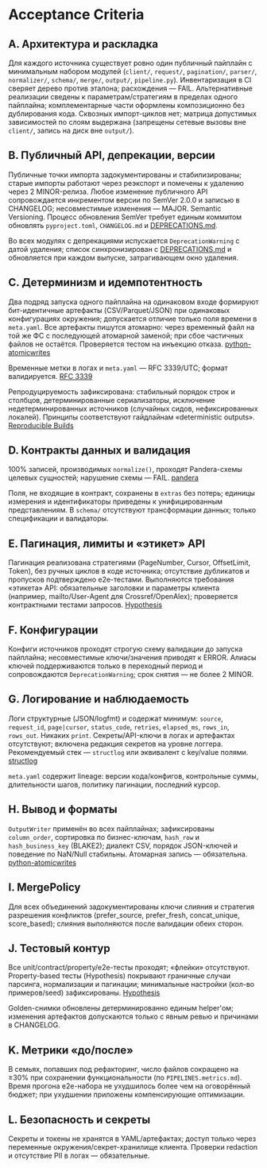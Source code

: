 # Acceptance Criteria

## A. Архитектура и раскладка

Для каждого источника существует ровно один публичный пайплайн с минимальным набором модулей (`client/`, `request/`, `pagination/`, `parser/`, `normalizer/`, `schema/`, `merge/`, `output/`, `pipeline.py`). Инвентаризация в CI сверяет дерево против эталона; расхождения — FAIL. Альтернативные реализации сведены к параметрам/стратегиям в пределах одного пайплайна; комплементарные части оформлены композиционно без дублирования кода. Сквозных импорт-циклов нет; матрица допустимых зависимостей по слоям выдержана (запрещены сетевые вызовы вне `client/`, запись на диск вне `output/`).

## B. Публичный API, депрекации, версии

Публичные точки импорта задокументированы и стабилизированы; старые импорты работают через реэкспорт и помечены к удалению через 2 MINOR-релиза. Любое изменение публичного API сопровождается инкрементом версии по SemVer 2.0.0 и записью в CHANGELOG; несовместимые изменения — MAJOR. Semantic Versioning. Процесс обновления SemVer требует единым коммитом обновлять `pyproject.toml`, `CHANGELOG.md` и [DEPRECATIONS.md](../DEPRECATIONS.md).

Во всех модулях с депрекациями испускается `DeprecationWarning` с датой удаления; список синхронизирован с [DEPRECATIONS.md](../DEPRECATIONS.md) и обновляется при каждом выпуске, затрагивающем окно удаления.

## C. Детерминизм и идемпотентность

Два подряд запуска одного пайплайна на одинаковом входе формируют бит-идентичные артефакты (CSV/Parquet/JSON) при одинаковых конфигурациях окружения; допускается отличие только поля времени в `meta.yaml`. Все артефакты пишутся атомарно: через временный файл на той же ФС с последующей атомарной заменой; при сбое частичных файлов не остаётся. Проверяется тестом на инъекцию отказа. [python-atomicwrites](https://python-atomicwrites.readthedocs.io)

Временные метки в логах и `meta.yaml` — RFC 3339/UTC; формат валидируется. [RFC 3339](https://datatracker.ietf.org/doc/html/rfc3339)

Репродуцируемость зафиксирована: стабильный порядок строк и столбцов, детерминированные сериализаторы, исключение недетерминированных источников (случайных сидов, нефиксированных локалей). Принципы соответствуют гайдлайнам «deterministic outputs». [Reproducible Builds](https://reproducible-builds.org)

## D. Контракты данных и валидация

100% записей, производимых `normalize()`, проходят Pandera-схемы целевых сущностей; нарушение схемы — FAIL. [pandera](https://pandera.readthedocs.io)

Поля, не входящие в контракт, сохранены в `extras` без потерь; единицы измерения и идентификаторы приведены к унифицированным представлениям. В `schema/` отсутствуют трансформации данных; только спецификации и валидаторы.

## E. Пагинация, лимиты и «этикет» API

Пагинация реализована стратегиями (PageNumber, Cursor, OffsetLimit, Token), без ручных циклов в коде источника; отсутствие дубликатов и пропусков подтверждено e2e-тестами. Выполняются требования «этикета» API: обязательные заголовки и параметры клиента (например, mailto/User-Agent для Crossref/OpenAlex); проверяется контрактными тестами запросов. [Hypothesis](https://hypothesis.readthedocs.io)

## F. Конфигурации

Конфиги источников проходят строгую схему валидации до запуска пайплайна; несовместимые ключи/значения приводят к ERROR. Алиасы ключей поддерживаются только в переходный период и сопровождаются `DeprecationWarning`; срок снятия — не более 2 MINOR.

## G. Логирование и наблюдаемость

Логи структурные (JSON/logfmt) и содержат минимум: `source`, `request_id`, `page|cursor`, `status_code`, `retries`, `elapsed_ms`, `rows_in`, `rows_out`. Никаких `print`. Секреты/API-ключи в логах и артефактах отсутствуют; включена редакция секретов на уровне логгера. Рекомендуемый стек — `structlog` или эквивалент с key/value полями. [structlog](https://structlog.readthedocs.io)

`meta.yaml` содержит lineage: версии кода/конфигов, контрольные суммы, длительности шагов, политику пагинации, последний курсор.

## H. Вывод и форматы

`OutputWriter` применён во всех пайплайнах; зафиксированы `column_order`, сортировка по бизнес-ключам, `hash_row` и `hash_business_key` (BLAKE2); диалект CSV, порядок JSON-ключей и поведение по NaN/Null стабильны. Атомарная запись — обязательна. [python-atomicwrites](https://python-atomicwrites.readthedocs.io)

## I. MergePolicy

Для всех объединений задокументированы ключи слияния и стратегия разрешения конфликтов (prefer_source, prefer_fresh, concat_unique, score_based); слияния выполняются после валидации обеих сторон.

## J. Тестовый контур

Все unit/contract/property/e2e-тесты проходят; «флейки» отсутствуют. Property-based тесты (Hypothesis) покрывают граничные случаи парсинга, нормализации и пагинации; минимальные настройки (кол-во примеров/seed) зафиксированы. [Hypothesis](https://hypothesis.readthedocs.io)

Golden-снимки обновлены детерминированно единым helper'ом; изменения артефактов допускаются только с явным ревью и причинами в CHANGELOG.

## K. Метрики «до/после»

В семьях, попавших под рефакторинг, число файлов сокращено на ≥30% при сохранении функциональности (по `PIPELINES.metrics.md`). Время прогона e2e-набора не ухудшилось более чем на оговорённый бюджет; при ухудшении приложены компенсирующие оптимизации.

## L. Безопасность и секреты

Секреты и токены не хранятся в YAML/артефактах; доступ только через переменные окружения/секрет-хранилище клиента. Проверки redaction и отсутствие PII в логах — обязательные.

